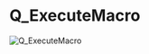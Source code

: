 # Q_ExecuteMacro

![Q_ExecuteMacro](https://user-images.githubusercontent.com/116869307/214147465-1e5432e3-d3d3-4eee-a8a5-8aec4ee82198.png)
